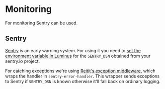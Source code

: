 # Monitoring

For monitoring Sentry can be used.

## Sentry

[Sentry][1] is an early warning system. For using it you need to [set the environment variable in Luminus][2] for the `SENTRY_DSN` obtained from your sentry.io project.

For catching exceptions we're using [Reitit's exception middleware][4], which wraps the handler in `sentry-error-handler`. This wrapper sends exceptions to Sentry if `SENTRY_DSN` is known otherwise it'll fall back on ordinary logging.

[1]: https://sentry.io/o
[2]: http://www.luminusweb.net/docs/environment.html
[3]: https://sentry.io/settings/mediquest/projects/mq-clj-zorgrank/keys/
[4]: https://metosin.github.io/reitit/ring/default_middleware.html#exception-handling
